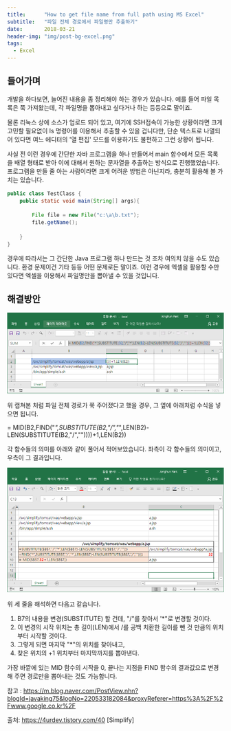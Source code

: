 ```yaml
---
title:      "How to get file name from full path using MS Excel"
subtitle:   "파일 전체 경로에서 파일명만 추출하기"
date:       2018-03-21
header-img: "img/post-bg-excel.png"
tags:
  - Excel
---
```


## 들어가며

개발을 하다보면, 늘어진 내용을 좀 정리해야 하는 경우가 있습니다. 예를 들어 파일 목록은 쭉 가져왔는데, 각 파일명을 뽑아내고 싶다거나 하는 등등으로 말이죠.

물론 리눅스 상에 소스가 업로드 되어 있고, 여기에 SSH접속이 가능한 상황이라면 크게 고민할 필요없이 ls 명령어를 이용해서 추출할 수 있을 겁니다만, 단순 텍스트로 나열되어 있다면 여느 에디터의 '열 편집' 모드를 이용하기도 불편하고 그런 상황이 됩니다. 

사실 전 이런 경우에 간단한 자바 프로그램을 하나 만들어서 main 함수에서 모든 목록을 배열 형태로 받아 이에 대해서 원하는 문자열을 추출하는 방식으로 진행했었습니다. 프로그램을 만들 줄 아는 사람이라면 크게 어려운 방법은 아닌지라, 충분히 활용해 볼 가치는 있습니다.

```java
public class TestClass {
    public static void main(String[] args){
        
        File file = new File("c:\a\b.txt");
        file.getName();
 
    }
}
```

경우에 따라서는 그 간단한 Java 프로그램 하나 만드는 것 조차 여의치 않을 수도 있습니다. 환경 문제이건 기타 등등 어떤 문제로든 말이죠. 이런 경우에 엑셀을 활용할 수만 있다면 엑셀을 이용해서 파일명만을 뽑아낼 수 있을 것입니다. 

## 해결방안

![](/img/post/2018-03-21-excel-get-file-name/excel-get-file-name-00001.png)

위 캡쳐본 처럼 파일 전체 경로가 쭉 주어졌다고 했을 경우, 그 옆에 아래처럼 수식을 넣으면 됩니다. 

= MID(B2,FIND("*",SUBSTITUTE(B2,"/","*",LEN(B2)-LEN(SUBSTITUTE(B2,"/",""))))+1,LEN(B2))

각 함수들의  의미를 아래와 같이 풀어서 적어보았습니다. 좌측이 각 함수들의 의미이고, 우측이 그 결과입니다.

![](/img/post/2018-03-21-excel-get-file-name/excel-get-file-name-00002.png)

위 세 줄을 해석하면 다음고 같습니다. 

1. B7의 내용을 변경(SUBSTITUTE) 할 건데, "/"를 찾아서 '*"로 변경할 것이다. 
2. 이 변경의 시작 위치는 총 길이(LEN)에서 /를 공백 치환한 길이를 뺀 것 만큼의 위치부터 시작할 것이다.
3. 그렇게 되면 마지막 "*"의 위치를 찾아내고, 
4. 찾은 위치의 +1 위치부터 마지막까지를 뽑아낸다.

가장 바깥에 있는 MID 함수의 시작을 0, 끝나는 지점을 FIND 함수의 결과값으로 변경 해 주면 경로만을 뽑아내는 것도 가능합니다.


참고 : https://m.blog.naver.com/PostView.nhn?blogId=javaking75&logNo=220533182084&proxyReferer=https%3A%2F%2Fwww.google.co.kr%2F

출처: https://4urdev.tistory.com/40 [Simplify]